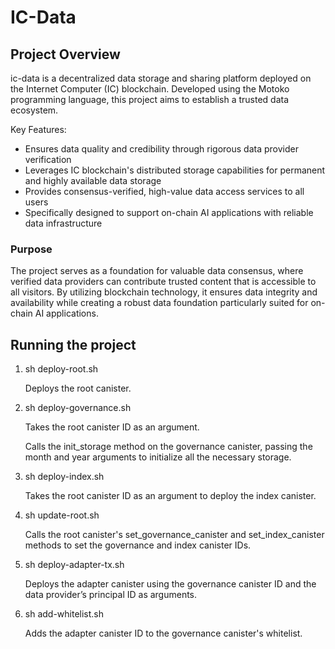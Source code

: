 # IC-Data

## Project Overview

ic-data is a decentralized data storage and sharing platform deployed on the Internet Computer (IC) blockchain. Developed using the Motoko programming language, this project aims to establish a trusted data ecosystem.

Key Features:
- Ensures data quality and credibility through rigorous data provider verification
- Leverages IC blockchain's distributed storage capabilities for permanent and highly available data storage
- Provides consensus-verified, high-value data access services to all users
- Specifically designed to support on-chain AI applications with reliable data infrastructure

### Purpose
The project serves as a foundation for valuable data consensus, where verified data providers can contribute trusted content that is accessible to all visitors. By utilizing blockchain technology, it ensures data integrity and availability while creating a robust data foundation particularly suited for on-chain AI applications.


## Running the project
1. sh deploy-root.sh

    Deploys the root canister.

2. sh deploy-governance.sh

    Takes the root canister ID as an argument.

    Calls the init_storage method on the governance canister, passing the month and year arguments to initialize all the necessary storage.

3. sh deploy-index.sh

    Takes the root canister ID as an argument to deploy the index canister.

4. sh update-root.sh

    Calls the root canister's set_governance_canister and set_index_canister methods to set the governance and index canister IDs.

5. sh deploy-adapter-tx.sh

    Deploys the adapter canister using the governance canister ID and the data provider’s principal ID as arguments.

6. sh add-whitelist.sh

    Adds the adapter canister ID to the governance canister's whitelist.